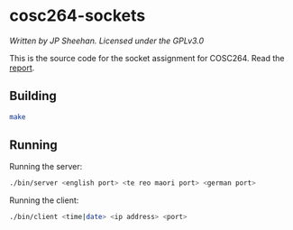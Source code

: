 # cosc264-sockets

*Written by JP Sheehan. Licensed under the GPLv3.0*

This is the source code for the socket assignment for COSC264. Read the [report](https://github.com/jpsheehan/cosc264-sockets/blob/master/report/report.pdf).

## Building

```bash
make
```

## Running

Running the server:

```bash
./bin/server <english port> <te reo maori port> <german port>
```

Running the client:

```bash
./bin/client <time|date> <ip address> <port>
```
